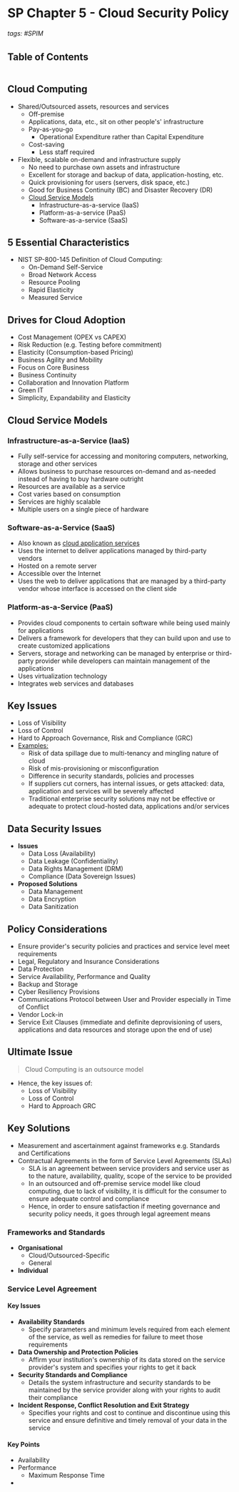 # SP Chapter 5 - Cloud Security Policy

###### tags: #SPIM 

## Table of Contents
```toc
```

## Cloud Computing
- Shared/Outsourced assets, resources and services
	- Off-premise
	- Applications, data, etc., sit on other people's' infrastructure
	- Pay-as-you-go
		- Operational Expenditure rather than Capital Expenditure
	- Cost-saving
		- Less staff required
- Flexible, scalable on-demand and infrastructure supply
	- No need to purchase own assets and infrastructure
	- Excellent for storage and backup of data, application-hosting, etc.
	- Quick provisioning for users (servers, disk space, etc.)
	- Good for Business Continuity (BC) and Disaster Recovery (DR)
	- <u>Cloud Service Models</u>
		- Infrastructure-as-a-service (IaaS)
		- Platform-as-a-service (PaaS)
		- Software-as-a-service (SaaS)

## 5 Essential Characteristics
- NIST SP-800-145 Definition of Cloud Computing:
	- On-Demand Self-Service
	- Broad Network Access
	- Resource Pooling
	- Rapid Elasticity
	- Measured Service

## Drives for Cloud Adoption
- Cost Management (OPEX vs CAPEX)
- Risk Reduction (e.g. Testing before commitment)
- Elasticity (Consumption-based Pricing)
- Business Agility and Mobility
- Focus on Core Business
- Business Continuity
- Collaboration and Innovation Platform
- Green IT
- Simplicity, Expandability and Elasticity

## Cloud Service Models
### Infrastructure-as-a-Service (IaaS)
- Fully self-service for accessing and monitoring computers, networking, storage and other services
- Allows business to purchase resources on-demand and as-needed instead of having to buy hardware outright
- Resources are available as a service
- Cost varies based on consumption
- Services are highly scalable
- Multiple users on a single piece of hardware

### Software-as-a-Service (SaaS)
- Also known as <u>cloud application services</u>
- Uses the internet to deliver applications managed by third-party vendors
- Hosted on a remote server
- Accessible over the Internet
- Uses the web to deliver applications that are managed by a third-party vendor whose interface is accessed on the client side

### Platform-as-a-Service (PaaS)
- Provides cloud components to certain software while being used mainly for applications
- Delivers a framework for developers that they can build upon and use to create customized applications
- Servers, storage and networking can be managed by enterprise or third-party provider while developers can maintain management of the applications
- Uses virtualization technology
- Integrates web services and databases

## Key Issues
- Loss of Visibility
- Loss of Control
- Hard to Approach Governance, Risk and Compliance (GRC)
- <u>Examples:</u>
	- Risk of data spillage due to multi-tenancy and mingling nature of cloud
	- Risk of mis-provisioning or misconfiguration
	- Difference in security standards, policies and processes
	- If suppliers cut corners, has internal issues, or gets attacked: data, application and services will be severely affected
	- Traditional enterprise security solutions may not be effective or adequate to protect cloud-hosted data, applications and/or services

## Data Security Issues
- **Issues**
	- Data Loss (Availability)
	- Data Leakage (Confidentiality)
	- Data Rights Management (DRM)
	- Compliance (Data Sovereign Issues)
- **Proposed Solutions**
	- Data Management
	- Data Encryption
	- Data Sanitization

## Policy Considerations
- Ensure provider's security policies and practices and service level meet requirements
- Legal, Regulatory and Insurance Considerations
- Data Protection
- Service Availability, Performance and Quality
- Backup and Storage
- Cyber Resiliency Provisions
- Communications Protocol between User and Provider especially in Time of Conflict
- Vendor Lock-in
- Service Exit Clauses (immediate and definite deprovisioning of users, applications and data resources and storage upon the end of use)


## Ultimate Issue
> Cloud Computing is an outsource model

- Hence, the key issues of:
	- Loss of Visibility
	- Loss of Control
	- Hard to Approach GRC

## Key Solutions
- Measurement and ascertainment against frameworks e.g. Standards and Certifications
- Contractual Agreements in the form of Service Level Agreements (SLAs)
	- SLA is an agreement between service providers and service user as to the nature, availability, quality, scope of the service to be provided
	- In an outsourced and off-premise service model like cloud computing, due to lack of visibility, it is difficult for the consumer to ensure adequate control and compliance
	- Hence, in order to ensure satisfaction if meeting governance and security policy needs, it goes through legal agreement means

### Frameworks and Standards
- **Organisational**
	- Cloud/Outsourced-Specific
	- General
- **Individual**

### Service Level Agreement 
#### Key Issues
- **Availability Standards**
	- Specify parameters and minimum levels required from each element of the service, as well as remedies for failure to meet those requirements
- **Data Ownership and Protection Policies**
	- Affirm your institution's ownership of its data stored on the service provider's system and specifies your rights to get it back
- **Security Standards and Compliance**
	- Details the system infrastructure and security standards to be maintained by the service provider along with your rights to audit their compliance
- **Incident Response, Conflict Resolution and Exit Strategy**
	- Specifies your rights and cost to continue and discontinue using this service and ensure definitive and timely removal of your data in the service

#### Key Points
- Availability
- Performance
	- Maximum Response Time
- 